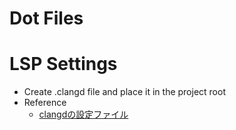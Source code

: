# Dot Files
# LSP Settings
- Create .clangd file and place it in the project root
- Reference
  - [clangdの設定ファイル](https://zenn.dev/tkcd/articles/clangd-config)
